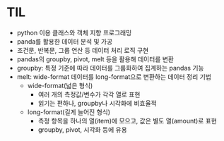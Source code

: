 # TIL

- python 이용 클래스와 객체 지향 프로그래밍
- panda를 활용한 데이터 분석 및 가공
- 조건문, 반복문, 그룹 연산 등 데이터 처리 로직 구현
- pandas의 groupby, pivot, melt 등을 활용해 데이터를 변환
- groupby: 특정 기준에 따라 데이터를 그룹화하여 집계하는 pandas 기능
- melt: wide-format 데이터를 long-format으로 변환하는 데이터 정리 기법
  - wide-format(넓은 형식)
    - 여러 개의 측정값/변수가 각각 열로 표현
    - 읽기는 편하나, groupby나 시각화에 비효율적
  - long-format(길게 늘어진 형식)
    - 측정 항목을 하나의 열(item)에 모으고, 값은 별도 열(amount)로 표현
    - groupby, pivot, 시각화 등에 유용